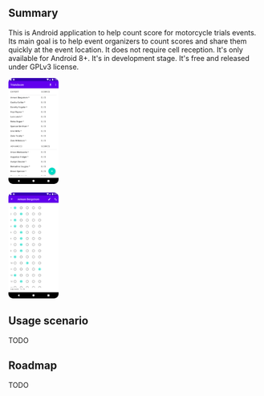 ## Summary

This is Android application to help count score for motorcycle trials events.
Its main goal is to help event organizers to count scores and share them quickly at the event location.
It does not require cell reception.
It's only available for Android 8+.
It's in development stage.
It's free and released under GPLv3 license.

<p><img src="img/leaderboard.png" width="100" alt="Leaderboard screen" /></p>

<p><img src="img/score-entry.png" width="100" alt="Score entry screen" /></p>

## Usage scenario
TODO

## Roadmap
TODO